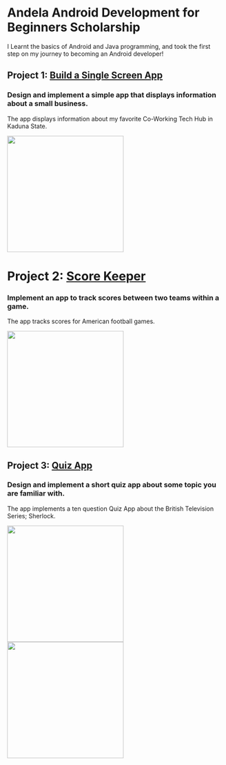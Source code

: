 # Andela Android Development for Beginners Scholarship
I Learnt the basics of Android and Java programming, and took the first step on my journey to becoming an Android developer!

## Project 1: [Build a Single Screen App](https://github.com/MesyMacos/andela-scholarship-android-development-for-beginners/tree/master/Colab)
### Design and implement a simple app that displays information about a small business.
The app displays information about my favorite Co-Working Tech Hub in Kaduna State.

<img src="http://i.imgur.com/1xihgQG.jpg" width="270">

# Project 2: [Score Keeper](https://github.com/MesyMacos/andela-scholarship-android-development-for-beginners/tree/master/ScoreKeeperApp)
### Implement an app to track scores between two teams within a game.
The app tracks scores for American football games. 

<img src="http://i.imgur.com/zEFpRaf.gif?1" width="270">

## Project 3: [Quiz App](https://github.com/MesyMacos/andela-scholarship-android-development-for-beginners/tree/master/Sherlock)
### Design and implement a short quiz app about some topic you are familiar with.
The app implements a ten question Quiz App about the British Television Series; Sherlock. 

<img src="http://i.imgur.com/ugCVzGA.gif" width="270">
<img src="http://i.imgur.com/l9CikGb.gif" width="270">


